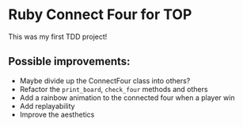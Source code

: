 # Ruby Connect Four for TOP

This was my first TDD project!

## Possible improvements:

* Maybe divide up the ConnectFour class into others?
* Refactor the `print_board`, `check_four` methods and others
* Add a rainbow animation to the connected four when a player win
* Add replayability
* Improve the aesthetics
